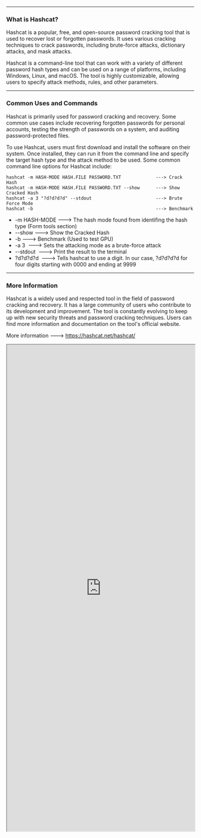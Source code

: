 --- ---
<h3>What is Hashcat?</h3>
Hashcat is a popular, free, and open-source password cracking tool that is used to recover lost or forgotten passwords. It uses various cracking techniques to crack passwords, including brute-force attacks, dictionary attacks, and mask attacks.

Hashcat is a command-line tool that can work with a variety of different password hash types and can be used on a range of platforms, including Windows, Linux, and macOS. The tool is highly customizable, allowing users to specify attack methods, rules, and other parameters.

---
<h3>Common Uses and Commands</h3>
Hashcat is primarily used for password cracking and recovery. Some common use cases include recovering forgotten passwords for personal accounts, testing the strength of passwords on a system, and auditing password-protected files.

To use Hashcat, users must first download and install the software on their system. Once installed, they can run it from the command line and specify the target hash type and the attack method to be used. Some common command line options for Hashcat include:
```Terminal
hashcat -m HASH-MODE HASH.FILE PASSWORD.TXT             ---> Crack Hash
hashcat -m HASH-MODE HASH.FILE PASSWORD.TXT --show      ---> Show Cracked Hash
hashcat -a 3 "?d?d?d?d" --stdout                        ---> Brute Force Mode
hashcat -b                                              ---> Benchmark
```

- -m HASH-MODE          ---> The hash mode found from identifing the hash type (Form tools section)
- --show                          ---> Show the Cracked Hash
- -b                                  ---> Benchmark (Used to test GPU)
- -a 3                               ---> Sets the attacking mode as a brute-force attack
- --stdout                        ---> Print the result to the terminal
- ?d?d?d?d                      ---> Tells hashcat to use a digit. In our case, ?d?d?d?d for four digits starting with 0000 and ending at 9999

---
<h3>More Information</h3>
Hashcat is a widely used and respected tool in the field of password cracking and recovery. It has a large community of users who contribute to its development and improvement. The tool is constantly evolving to keep up with new security threats and password cracking techniques. Users can find more information and documentation on the tool's official website.

More information ---> https://hashcat.net/hashcat/

<iframe src="https://hashcat.net/hashcat/" width="100%" height="1300"></iframe>